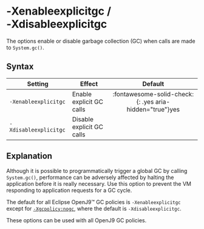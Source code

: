 <!--
* Copyright (c) 2017, 2025 IBM Corp. and others
*
* This program and the accompanying materials are made
* available under the terms of the Eclipse Public License 2.0
* which accompanies this distribution and is available at
* https://www.eclipse.org/legal/epl-2.0/ or the Apache
* License, Version 2.0 which accompanies this distribution and
* is available at https://www.apache.org/licenses/LICENSE-2.0.
*
* This Source Code may also be made available under the
* following Secondary Licenses when the conditions for such
* availability set forth in the Eclipse Public License, v. 2.0
* are satisfied: GNU General Public License, version 2 with
* the GNU Classpath Exception [1] and GNU General Public
* License, version 2 with the OpenJDK Assembly Exception [2].
*
* [1] https://www.gnu.org/software/classpath/license.html
* [2] https://openjdk.org/legal/assembly-exception.html
*
* SPDX-License-Identifier: EPL-2.0 OR Apache-2.0 OR GPL-2.0-only WITH Classpath-exception-2.0 OR GPL-2.0-only WITH OpenJDK-assembly-exception-1.0
-->

# ‑Xenableexplicitgc / ‑Xdisableexplicitgc


The options enable or disable garbage collection (GC) when calls are made to `System.gc()`.

## Syntax

| Setting               | Effect     | Default                                                                            |
|-----------------------|------------|:----------------------------------------------------------------------------------:|
| `-Xenableexplicitgc`  | Enable explicit GC calls  | :fontawesome-solid-check:{: .yes aria-hidden="true"}<span class="sr-only">yes</span> |
| `-Xdisableexplicitgc` | Disable explicit GC calls |                                                                                    |

## Explanation

Although it is possible to programmatically trigger a global GC by calling `System.gc()`, performance can be adversely affected by halting the application before it is really necessary. Use this option to prevent the VM responding to application requests for a GC cycle.

The default for all Eclipse OpenJ9&trade; GC policies is `-Xenableexplicitgc` except for [`-Xgcpolicy:nogc`](xgcpolicy.md#nogc), where the default is `-Xdisableexplicitgc`.

These options can be used with all OpenJ9 GC policies.

<!-- ==== END OF TOPIC ==== xenableexplicitgc.md ==== -->
<!-- ==== END OF TOPIC ==== xdisableexplicitgc.md ==== -->
